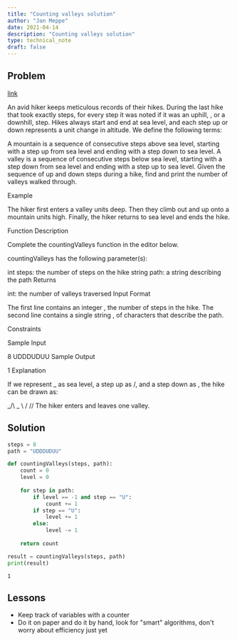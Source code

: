 ```yaml
---
title: "Counting valleys solution"
author: "Jan Meppe"
date: 2021-04-14
description: "Counting valleys solution"
type: technical_note
draft: false
---
```

## Problem

[link](https://www.hackerrank.com/challenges/counting-valleys/problem?h_l=interview&playlist_slugs%5B%5D=interview-preparation-kit&playlist_slugs%5B%5D=warmup)

An avid hiker keeps meticulous records of their hikes. During the last hike that took exactly  steps, for every step it was noted if it was an uphill, , or a downhill,  step. Hikes always start and end at sea level, and each step up or down represents a  unit change in altitude. We define the following terms:

A mountain is a sequence of consecutive steps above sea level, starting with a step up from sea level and ending with a step down to sea level.
A valley is a sequence of consecutive steps below sea level, starting with a step down from sea level and ending with a step up to sea level.
Given the sequence of up and down steps during a hike, find and print the number of valleys walked through.

Example

 

The hiker first enters a valley  units deep. Then they climb out and up onto a mountain  units high. Finally, the hiker returns to sea level and ends the hike.

Function Description

Complete the countingValleys function in the editor below.

countingValleys has the following parameter(s):

int steps: the number of steps on the hike
string path: a string describing the path
Returns

int: the number of valleys traversed
Input Format

The first line contains an integer , the number of steps in the hike.
The second line contains a single string , of  characters that describe the path.

Constraints

Sample Input

8
UDDDUDUU
Sample Output

1
Explanation

If we represent _ as sea level, a step up as /, and a step down as \, the hike can be drawn as:

_/\      _
   \    /
    \/\/
The hiker enters and leaves one valley.

## Solution


```python
steps = 8
path = "UDDDUDUU"

def countingValleys(steps, path):
    count = 0
    level = 0
    
    for step in path:
        if level == -1 and step == "U":
            count += 1
        if step == "U":
            level += 1
        else: 
            level -= 1
            
    return count

result = countingValleys(steps, path)
print(result)
```

    1


## Lessons

* Keep track of variables with a counter
* Do it on paper and do it by hand, look for "smart" algorithms, don't worry about efficiency just yet


```python

```
